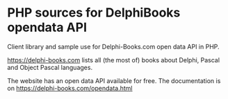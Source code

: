 # PHP sources for DelphiBooks opendata API
Client library and sample use for Delphi-Books.com open data API in PHP.

https://delphi-books.com lists all (the most of) books about Delphi, Pascal and Object Pascal languages.

The website has an open data API available for free. The documentation is on https://delphi-books.com/opendata.html
